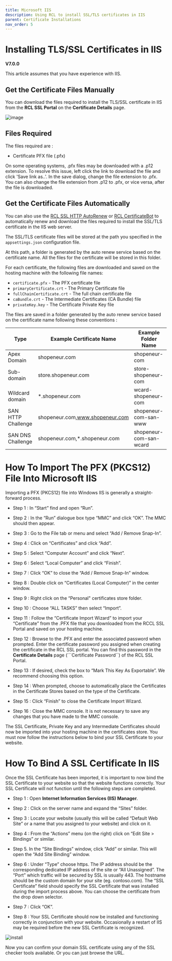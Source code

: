 ```yaml
---
title: Microsoft IIS
description: Using RCL to install SSL/TLS certificates in IIS
parent: Certificate Installations
nav_order: 5
---
```


# Installing TLS/SSL Certificates in IIS
**V7.0.0**

This article assumes that you have experience with IIS.

## Get the Certificate Files Manually

You can download the files required to install the TLS/SSL certificate in IIS from the **RCL SSL Portal** on the **Certificate Details** page.

![image](../images/certificate_installations/installation_files_pfx.png)

## Files Required

The files required are :

- Certificate PFX file (.pfx)

On some operating systems, .pfx files may be downloaded with a .p12 extension. To resolve this issue, left click the link to download the file and click 'Save link as..'. In the save dialog, change the file extension to .pfx. You can also change the file extension from .p12 to .pfx, or vice versa, after the file is downloaded.

## Get the Certificate Files Automatically

You can also use the [RCL SSL HTTP AutoRenew](../httpautorenew/httpautorenew.md) or [RCL CertificateBot](../certbot/certbot.md) to automatically renew and download the files required to install the SSL/TLS certificate in the IIS web server. 

The SSL/TLS certificate files will be stored at the path you specified in the ``appsettings.json`` configuration file. 

At this path, a folder is generated by the auto renew service based on the certificate name. All the files for the certificate will be stored in this folder.

For each certificate, the following files are downloaded and saved on the hosting machine with the following file names:

  - ``certificate.pfx`` - The PFX certificate file
  - ``primaryCertificate.crt`` - The Primary Certificate file
  - ``fullChainCertificate.crt`` - The full chain certificate file
  - ``caBundle.crt`` - The Intermediate Certificates (CA Bundle) file
  - ``privateKey.key`` - The Certificate Private Key file

   The files are saved in a folder generated by the auto renew service based on the certificate name following these conventions :

  |Type               |Example Certificate Name         |Example Folder Name
  |-------------------|---------------------------------|---------------------
  |Apex Domain        |shopeneur.com                    |shopeneur-com
  |Sub-domain         |store.shopeneur.com              |store-shopeneur-com
  |Wildcard domain    |*.shopeneur.com                  |wcard-shopeneur-com
  |SAN HTTP Challenge |shopeneur.com,www.shopeneur.com  |shopeneur-com-san-www
  |SAN DNS Challenge  |shopeneur.com,*.shopeneur.com    |shopeneur-com-san-wcard



# How To Import The PFX (PKCS12) File Into Microsoft IIS

Importing a PFX (PKCS12) file into Windows IIS is generally a straight-forward process.

- Step 1 : In “Start” find and open “Run”.

- Step 2 : In the “Run” dialogue box type “MMC” and click “OK”. The MMC should then appear.

- Step 3 : Go to the File tab or menu and select “Add / Remove Snap-In”.

- Step 4 : Click on “Certificates” and click “Add”.

- Step 5 : Select “Computer Account” and click “Next”.

- Step 6 : Select “Local Computer” and click “Finish”.

- Step 7 : Click “OK” to close the “Add / Remove Snap-In” window.

- Step 8 : Double click on “Certificates (Local Computer)” in the center window.

- Step 9 : Right click on the “Personal" certificates store folder.

- Step 10 : Choose “ALL TASKS” then select “Import”.

- Step 11 : Follow the “Certificate Import Wizard” to import your “Certificate” from the .PFX file that you downloaded from the RCCL SSL Portal and  saved on your hosting machine.

- Step 12 : Browse to the .PFX and enter the associated password when prompted. Enter the certificate password you assigned when creating the certificate in the RCL SSL portal. You can find this password in the **Certificate Details** page (```Certificate Password``) of the RCL SSL Portal.

- Step 13 : If desired, check the box to “Mark This Key As Exportable”. We recommend choosing this option.

- Step 14 : When prompted, choose to automatically place the Certificates in the Certificate Stores based on the type of the Certificate.

- Step 15 : Click “Finish” to close the Certificate Import Wizard.

- Step 16 : Close the MMC console. It is not necessary to save any changes that you have made to the MMC console.

The SSL Certificate, Private Key and any Intermediate Certificates should now be imported into your hosting machine in the certificates store. You must now follow the instructions below to bind your SSL Certificate to your website.

# How To Bind A SSL Certificate In IIS

Once the SSL Certificate has been imported, it is important to now bind the SSL Certificate to your website so that the website functions correctly. Your SSL Certificate will not function until the following steps are completed.

- Step 1 : Open **Internet Information Services (IIS) Manager**.

- Step 2 : Click on the server name and expand the “Sites” folder.

- Step 3 : Locate your website (usually this will be called “Default Web Site” or a name that you assigned to your website) and click on it.

- Step 4 : From the “Actions” menu (on the right) click on “Edit Site > Bindings” or similar.



- Step 5. In the “Site Bindings” window, click “Add” or similar. This will open the “Add Site Binding” window.

- Step 6 : Under “Type” choose https. The IP address should be the corresponding dedicated IP address of the site or “All Unassigned”. The “Port” which traffic will be secured by SSL is usually 443. The hostname should be the custom domain for your site (eg. contoso.com). The “SSL Certificate” field should specify the SSL Certificate that was installed during the import process above. You can choose the certificate from the drop down selector.

- Step 7 : Click “OK”.

- Step 8 : Your SSL Certificate should now be installed and functioning correctly in conjunction with your website. Occasionally a restart of IIS may be required before the new SSL Certificate is recognized.

![install](../images/certbot/iis.PNG)

Now you can confirm your domain SSL certificate using any of the SSL checker tools available. Or you can just browse the URL.

